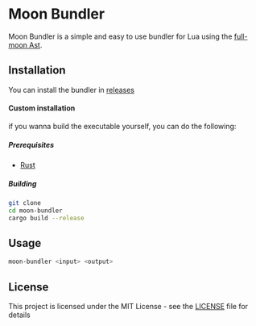 # Moon Bundler
Moon Bundler is a simple and easy to use bundler for Lua using the [full-moon Ast](https://github.com/Kampfkarren/full-moon).

## Installation
You can install the bundler in [releases](https://github.com/kaorlol/moon-bundler/releases/latest)

#### Custom installation
if you wanna build the executable yourself, you can do the following:

##### Prerequisites
- [Rust](https://www.rust-lang.org/tools/install)

##### Building
```sh
git clone
cd moon-bundler
cargo build --release
```

## Usage
```sh
moon-bundler <input> <output>
```

## License
This project is licensed under the MIT License - see the [LICENSE](LICENSE) file for details